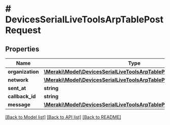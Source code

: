 # # DevicesSerialLiveToolsArpTablePostRequest

## Properties

Name | Type | Description | Notes
------------ | ------------- | ------------- | -------------
**organization** | [**\Meraki\Model\DevicesSerialLiveToolsArpTablePostRequestOrganization**](DevicesSerialLiveToolsArpTablePostRequestOrganization.md) |  | [optional]
**network** | [**\Meraki\Model\DevicesSerialLiveToolsArpTablePostRequestOrganization**](DevicesSerialLiveToolsArpTablePostRequestOrganization.md) |  | [optional]
**sent_at** | **string** |  | [optional]
**callback_id** | **string** |  | [optional]
**message** | [**\Meraki\Model\DevicesSerialLiveToolsArpTablePostRequestMessage**](DevicesSerialLiveToolsArpTablePostRequestMessage.md) |  | [optional]

[[Back to Model list]](../../README.md#models) [[Back to API list]](../../README.md#endpoints) [[Back to README]](../../README.md)
